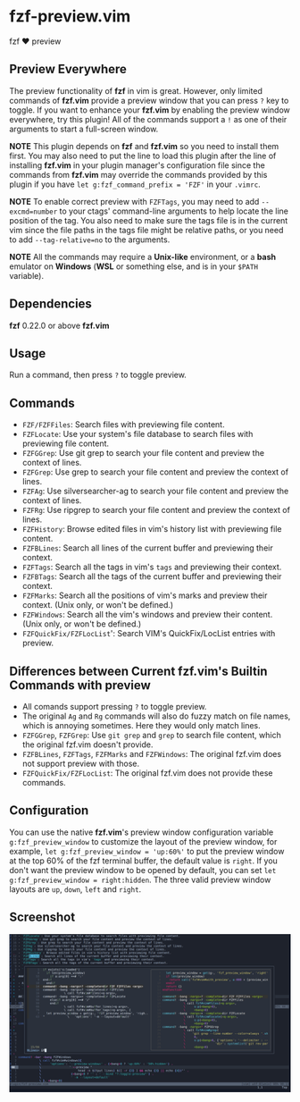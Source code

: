 # fzf-preview.vim

fzf :heart: preview

## Preview Everywhere

The preview functionality of **fzf** in vim is great. However, only limited
commands of **fzf.vim** provide a preview window that you can press `?` key
to toggle. If you want to enhance your **fzf.vim** by enabling the preview
window everywhere, try this plugin! All of the commands support a `!` as one
of their arguments to start a full-screen window.

**NOTE** This plugin depends on **fzf** and **fzf.vim** so you need to install
them first. You may also need to put the line to load this plugin after the
line of installing **fzf.vim** in your plugin manager's configuration file
since the commands from **fzf.vim** may override the commands provided by this
plugin if you have `let g:fzf_command_prefix = 'FZF'` in your `.vimrc`.

**NOTE** To enable correct preview with `FZFTags`, you may need to add
`--excmd=number` to your ctags' command-line arguments to help locate the line
position of the tag. You also need to make sure the tags file is in the current
vim since the file paths in the tags file might be relative paths, or you need
to add `--tag-relative=no` to the arguments.

**NOTE** All the commands may require a **Unix-like** environment, or a **bash** emulator
on **Windows** (**WSL** or something else, and is in your `$PATH` variable).

## Dependencies

**fzf** 0.22.0 or above
**fzf.vim**

## Usage

Run a command, then press `?` to toggle preview.

## Commands

- `FZF/FZFFiles`: Search files with previewing file content.
- `FZFLocate`: Use your system's file database to search files with previewing file content.
- `FZFGGrep`: Use git grep to search your file content and preview the context of lines.
- `FZFGrep`: Use grep to search your file content and preview the context of lines.
- `FZFAg`: Use silversearcher-ag to search your file content and preview the context of lines.
- `FZFRg`: Use ripgrep to search your file content and preview the context of lines.
- `FZFHistory`: Browse edited files in vim's history list with previewing file content.
- `FZFBLines`: Search all lines of the current buffer and previewing their context.
- `FZFTags`: Search all the tags in vim's `tags` and previewing their context.
- `FZFBTags`: Search all the tags of the current buffer and previewing their context.
- `FZFMarks`: Search all the positions of vim's marks and preview their context. (Unix only, or won't be defined.)
- `FZFWindows`: Search all the vim's windows and preview their content. (Unix only, or won't be defined.)
- `FZFQuickFix/FZFLocList`': Search VIM's QuickFix/LocList entries with preview.

## Differences between Current fzf.vim's Builtin Commands with preview

- All comands support pressing `?` to toggle preview.
- The original `Ag` and `Rg` commands will also do fuzzy match on file names, which is annoying sometimes. Here they would only match lines.
- `FZFGGrep`, `FZFGrep`: Use `git grep` and `grep` to search file content, which the original fzf.vim doesn't provide.
- `FZFBLines`, `FZFTags`, `FZFMarks` and `FZFWindows`: The original fzf.vim does not support preview with those.
- `FZFQuickFix/FZFLocList`: The original fzf.vim does not provide these commands.

## Configuration

You can use the native **fzf.vim**'s preview window configuration variable `g:fzf_preview_window`
to customize the layout of the preview window, for example, `let g:fzf_preview_window = 'up:60%'`
to put the preview window at the top 60% of the fzf terminal buffer, the default value is `right`. If you don't want the preview window to be opened by default, you can set `let g:fzf_preview_window = right:hidden`. The three valid preview window layouts are `up`, `down`, `left` and `right`.
## Screenshot

![Screenshot](image/fzf-preview.png)
